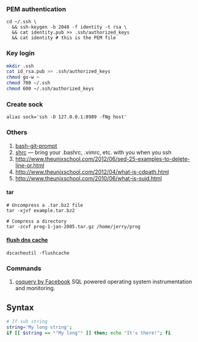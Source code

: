 ### PEM authentication

    cd ~/.ssh \
      && ssh-keygen -b 2048 -f identity -t rsa \
      && cat identity.pub >> .ssh/authorized_keys
      && cat identity # this is the PEM file

### Key login

```bash
mkdir .ssh
cat id_rsa.pub >> .ssh/authorized_keys
chmod go-w ~
chmod 700 ~/.ssh
chmod 600 ~/.ssh/authorized_keys
```

### Create sock

    alias sock='ssh -D 127.0.0.1:8989 -fNg host'

### Others

1. [bash-git-prompt](https://github.com/magicmonty/bash-git-prompt)
1. [shrc](https://github.com/Russell91/sshrc) — bring your .bashrc, .vimrc, etc. with you when you ssh
2. http://www.theunixschool.com/2012/06/sed-25-examples-to-delete-line-or.html
3. http://www.theunixschool.com/2012/04/what-is-cdpath.html
4. http://www.theunixschool.com/2010/06/what-is-suid.html

#### tar

    # Uncompress a .tar.bz2 file
    tar -xjvf example.tar.bz2
    
    # Compress a directory
    tar -zcvf prog-1-jan-2005.tar.gz /home/jerry/prog

#### [flush dns cache](http://www.cyberciti.biz/tips/linux-unix-bsd-openssh-server-best-practices.html)

    dscacheutil -flushcache

### Commands

1. [osquery by Facebook](https://github.com/facebook/osquery) SQL powered operating system instrumentation and monitoring.

## Syntax

```bash
# If sub string
string='My long string';
if [[ $string == *"My long"* ]] then; echo "It's there!"; fi
```
